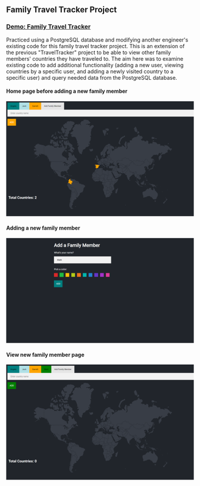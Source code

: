 ## Family Travel Tracker Project

### [Demo: Family Travel Tracker](https://replit.com/@gdbecker/FamilyTravelTracker)

Practiced using a PostgreSQL database and modifying another engineer's existing code for this family travel tracker project. This is an extension of the previous "TravelTracker" project to be able to view other family members' countries they have traveled to. The aim here was to examine existing code to add additional functionality (adding a new user, viewing countries by a specific user, and adding a newly visited country to a specific user) and query needed data from the PostgreSQL database.

#### Home page before adding a new family member

!["BeforeNewUser"](./01-BeforeNewUser.png)

#### Adding a new family member

!["AddNewUser"](./02-AddNewUser.png)

#### View new family member page

!["AfterNewUser"](./03-AfterNewUser.png)
